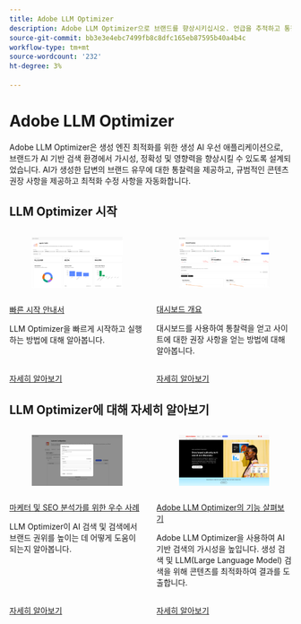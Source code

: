 ```yaml
---
title: Adobe LLM Optimizer
description: Adobe LLM Optimizer으로 브랜드를 향상시키십시오. 언급을 추적하고 통찰력을 발견하고 AI 기반 검색을 지배합니다. 가시성을 제어하십시오. 지금 최적화를 시작하십시오!
source-git-commit: bb3e3e4ebc7499fb8c8dfc165eb87595b40a4b4c
workflow-type: tm+mt
source-wordcount: '232'
ht-degree: 3%

---
```



# Adobe LLM Optimizer

<!-- VIDEO HERE/SLIDES HERE -->

Adobe LLM Optimizer은 생성 엔진 최적화를 위한 생성 AI 우선 애플리케이션으로, 브랜드가 AI 기반 검색 환경에서 가시성, 정확성 및 영향력을 향상시킬 수 있도록 설계되었습니다. AI가 생성한 답변의 브랜드 유무에 대한 통찰력을 제공하고, 규범적인 콘텐츠 권장 사항을 제공하고 최적화 수정 사항을 자동화합니다.

## LLM Optimizer 시작

<!-- CARDS

* ./overview/quick-start.md
  {title= Quickstart guide}
  {description= Learn how to quickly get up and running with the LLM Optimizer.}
  {image= /help/assets/overview/agentic-traffic-card.png}
  {target=_blank}
  {cta=Learn more}
* ./dashboards/dashboards-overview.md
  {title= Dashboards overview}
  {image= /help/assets/overview/brand-presence-card.png}
  {description= Learn how to get insights and get recommendations for your site with dashboards.}
  {target=_blank}
  {cta=Learn more}
-->
<!-- START CARDS HTML - DO NOT MODIFY BY HAND -->
<div class="columns">
    <div class="column is-half-tablet is-half-desktop is-one-third-widescreen" aria-label="Quickstart guide">
        <div class="card" style="height: 100%; display: flex; flex-direction: column; height: 100%;">
            <div class="card-image">
                <figure class="image x-is-16by9">
                    <a href="./overview/quick-start.md" title="빠른 시작 안내서" target="_blank" rel="referrer">
                        <img class="is-bordered-r-small" src="/help/assets/overview/agentic-traffic-card.png" alt="빠른 시작 안내서"
                             style="width: 100%; aspect-ratio: 16 / 9; object-fit: cover; overflow: hidden; display: block; margin: auto;">
                    </a>
                </figure>
            </div>
            <div class="card-content is-padded-small" style="display: flex; flex-direction: column; flex-grow: 1; justify-content: space-between;">
                <div class="top-card-content">
                    <p class="headline is-size-6 has-text-weight-bold">
                        <a href="./overview/quick-start.md" target="_blank" rel="referrer" title="빠른 시작 안내서">빠른 시작 안내서</a>
                    </p>
                    <p class="is-size-6">LLM Optimizer을 빠르게 시작하고 실행하는 방법에 대해 알아봅니다.</p>
                </div>
                <a href="./overview/quick-start.md" target="_blank" rel="referrer" class="spectrum-Button spectrum-Button--outline spectrum-Button--primary spectrum-Button--sizeM" style="align-self: flex-start; margin-top: 1rem;">
                    <span class="spectrum-Button-label has-no-wrap has-text-weight-bold">자세히 알아보기</span>
                </a>
            </div>
        </div>
    </div>
    <div class="column is-half-tablet is-half-desktop is-one-third-widescreen" aria-label="Dashboards overview">
        <div class="card" style="height: 100%; display: flex; flex-direction: column; height: 100%;">
            <div class="card-image">
                <figure class="image x-is-16by9">
                    <a href="./dashboards/dashboards-overview.md" title="대시보드 개요" target="_blank" rel="referrer">
                        <img class="is-bordered-r-small" src="/help/assets/overview/brand-presence-card.png" alt="대시보드 개요"
                             style="width: 100%; aspect-ratio: 16 / 9; object-fit: cover; overflow: hidden; display: block; margin: auto;">
                    </a>
                </figure>
            </div>
            <div class="card-content is-padded-small" style="display: flex; flex-direction: column; flex-grow: 1; justify-content: space-between;">
                <div class="top-card-content">
                    <p class="headline is-size-6 has-text-weight-bold">
                        <a href="./dashboards/dashboards-overview.md" target="_blank" rel="referrer" title="대시보드 개요">대시보드 개요</a>
                    </p>
                    <p class="is-size-6">대시보드를 사용하여 통찰력을 얻고 사이트에 대한 권장 사항을 얻는 방법에 대해 알아봅니다.</p>
                </div>
                <a href="./dashboards/dashboards-overview.md" target="_blank" rel="referrer" class="spectrum-Button spectrum-Button--outline spectrum-Button--primary spectrum-Button--sizeM" style="align-self: flex-start; margin-top: 1rem;">
                    <span class="spectrum-Button-label has-no-wrap has-text-weight-bold">자세히 알아보기</span>
                </a>
            </div>
        </div>
    </div>
</div>
<!-- END CARDS HTML - DO NOT MODIFY BY HAND -->

## LLM Optimizer에 대해 자세히 알아보기

<!-- Add cards -->

<!-- CARDS

* ./tutorials/best-practices.md
  {title= Best practices for marketers and SEO analysts}
  {image= /help/assets/overview/best-practices-card.png}
  {description= Learn how LLM Optimizer can help you drive brand authority in AI search and discovery.}
* https://business.adobe.com/products/llm-optimizer.html
  {title = Explore the capabilities of the Adobe LLM Optimizer}
  {image = /help/assets/overview/business-adobe.png}
  {target=_blank}
  {cta=Learn more}

-->
<!-- START CARDS HTML - DO NOT MODIFY BY HAND -->
<div class="columns">
    <div class="column is-half-tablet is-half-desktop is-one-third-widescreen" aria-label="Best practices for marketers and SEO analysts">
        <div class="card" style="height: 100%; display: flex; flex-direction: column; height: 100%;">
            <div class="card-image">
                <figure class="image x-is-16by9">
                    <a href="./tutorials/best-practices.md" title="마케터 및 SEO 분석가를 위한 우수 사례" target="_blank" rel="referrer">
                        <img class="is-bordered-r-small" src="/help/assets/overview/best-practices-card.png" alt="마케터 및 SEO 분석가를 위한 우수 사례"
                             style="width: 100%; aspect-ratio: 16 / 9; object-fit: cover; overflow: hidden; display: block; margin: auto;">
                    </a>
                </figure>
            </div>
            <div class="card-content is-padded-small" style="display: flex; flex-direction: column; flex-grow: 1; justify-content: space-between;">
                <div class="top-card-content">
                    <p class="headline is-size-6 has-text-weight-bold">
                        <a href="./tutorials/best-practices.md" target="_blank" rel="referrer" title="마케터 및 SEO 분석가를 위한 우수 사례">마케터 및 SEO 분석가를 위한 우수 사례</a>
                    </p>
                    <p class="is-size-6">LLM Optimizer이 AI 검색 및 검색에서 브랜드 권위를 높이는 데 어떻게 도움이 되는지 알아봅니다.</p>
                </div>
                <a href="./tutorials/best-practices.md" target="_blank" rel="referrer" class="spectrum-Button spectrum-Button--outline spectrum-Button--primary spectrum-Button--sizeM" style="align-self: flex-start; margin-top: 1rem;">
                    <span class="spectrum-Button-label has-no-wrap has-text-weight-bold">자세히 알아보기</span>
                </a>
            </div>
        </div>
    </div>
    <div class="column is-half-tablet is-half-desktop is-one-third-widescreen" aria-label="Explore the capabilities of the Adobe LLM Optimizer">
        <div class="card" style="height: 100%; display: flex; flex-direction: column; height: 100%;">
            <div class="card-image">
                <figure class="image x-is-16by9">
                    <a href="https://business.adobe.com/products/llm-optimizer.html" title="Adobe LLM Optimizer의 기능 탐색" target="_blank" rel="referrer">
                        <img class="is-bordered-r-small" src="/help/assets/overview/business-adobe.png" alt="Adobe LLM Optimizer의 기능 탐색"
                             style="width: 100%; aspect-ratio: 16 / 9; object-fit: cover; overflow: hidden; display: block; margin: auto;">
                    </a>
                </figure>
            </div>
            <div class="card-content is-padded-small" style="display: flex; flex-direction: column; flex-grow: 1; justify-content: space-between;">
                <div class="top-card-content">
                    <p class="headline is-size-6 has-text-weight-bold">
                        <a href="https://business.adobe.com/products/llm-optimizer.html" target="_blank" rel="referrer" title="Adobe LLM Optimizer의 기능 탐색">Adobe LLM Optimizer의 기능 살펴보기</a>
                    </p>
                    <p class="is-size-6">Adobe LLM Optimizer을 사용하여 AI 기반 검색의 가시성을 높입니다. 생성 검색 및 LLM(Large Language Model) 검색을 위해 콘텐츠를 최적화하여 결과를 도출합니다.</p>
                </div>
                <a href="https://business.adobe.com/products/llm-optimizer.html" target="_blank" rel="referrer" class="spectrum-Button spectrum-Button--outline spectrum-Button--primary spectrum-Button--sizeM" style="align-self: flex-start; margin-top: 1rem;">
                    <span class="spectrum-Button-label has-no-wrap has-text-weight-bold">자세히 알아보기</span>
                </a>
            </div>
        </div>
    </div>
</div>
<!-- END CARDS HTML - DO NOT MODIFY BY HAND -->

